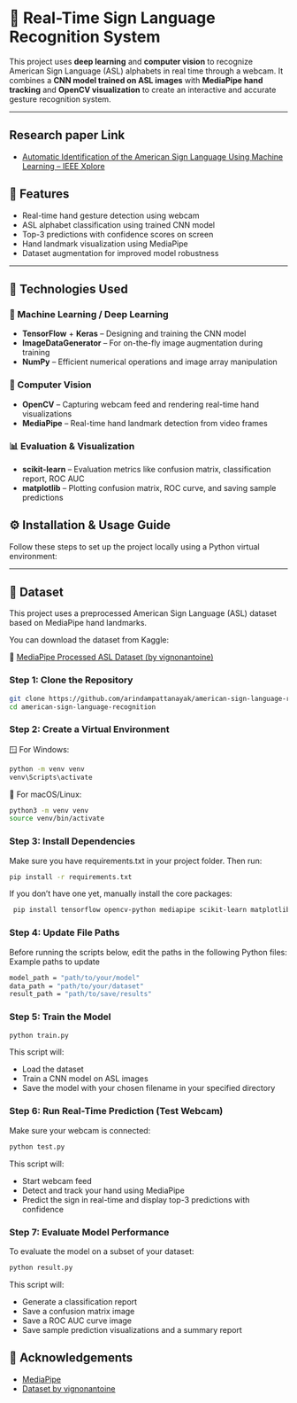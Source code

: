 # 🤟 Real-Time Sign Language Recognition System

This project uses **deep learning** and **computer vision** to recognize American Sign Language (ASL) alphabets in real time through a webcam. It combines a **CNN model trained on ASL images** with **MediaPipe hand tracking** and **OpenCV visualization** to create an interactive and accurate gesture recognition system.

---
##  Research paper Link

- [Automatic Identification of the American Sign Language Using Machine Learning – IEEE Xplore](https://ieeexplore.ieee.org/document/10968373)

## 🚀 Features

- Real-time hand gesture detection using webcam
- ASL alphabet classification using trained CNN model
- Top-3 predictions with confidence scores on screen
- Hand landmark visualization using MediaPipe
- Dataset augmentation for improved model robustness

---
## 🧰 Technologies Used

### 🧠 Machine Learning / Deep Learning
- **TensorFlow** + **Keras** – Designing and training the CNN model
- **ImageDataGenerator** – For on-the-fly image augmentation during training
- **NumPy** – Efficient numerical operations and image array manipulation

### 📸 Computer Vision
- **OpenCV** – Capturing webcam feed and rendering real-time hand visualizations
- **MediaPipe** – Real-time hand landmark detection from video frames

### 📊 Evaluation & Visualization
- **scikit-learn** – Evaluation metrics like confusion matrix, classification report, ROC AUC
- **matplotlib** – Plotting confusion matrix, ROC curve, and saving sample predictions

## ⚙️ Installation & Usage Guide

Follow these steps to set up the project locally using a Python virtual environment:

---
## 📁 Dataset

This project uses a preprocessed American Sign Language (ASL) dataset based on MediaPipe hand landmarks.

You can download the dataset from Kaggle:

🔗 [MediaPipe Processed ASL Dataset (by vignonantoine)](https://www.kaggle.com/datasets/vignonantoine/mediapipe-processed-asl-dataset)

### Step 1: Clone the Repository

```bash
git clone https://github.com/arindampattanayak/american-sign-language-recognition.git
cd american-sign-language-recognition
```
### Step 2: Create a Virtual Environment

🪟 For Windows:
   ```sh
python -m venv venv
venv\Scripts\activate
```

🐧 For macOS/Linux:
   ```sh
python3 -m venv venv
source venv/bin/activate
```
 ### Step 3: Install Dependencies
 
 Make sure you have requirements.txt in your project folder. Then run:
 ```sh
 pip install -r requirements.txt
```
 If you don’t have one yet, manually install the core packages:
```sh
 pip install tensorflow opencv-python mediapipe scikit-learn matplotlib numpy
```
 ### Step 4: Update File Paths
Before running the scripts below, edit the paths in the following Python files:
Example paths to update
 ```sh
model_path = "path/to/your/model"
data_path = "path/to/your/dataset"
result_path = "path/to/save/results"
```
### Step 5: Train the Model

 ```sh
python train.py
```
This script will:
- Load the dataset
- Train a CNN model on ASL images
- Save the model with your chosen filename in your specified directory

### Step 6: Run Real-Time Prediction (Test Webcam)
Make sure your webcam is connected:
```sh
python test.py
```
This script will:
 - Start webcam feed
 - Detect and track your hand using MediaPipe
 - Predict the sign in real-time and display top-3 predictions with confidence

 ### Step 7: Evaluate Model Performance

To evaluate the model on a subset of your dataset:
 ```sh
 python result.py
```
This script will:
 - Generate a classification report
 - Save a confusion matrix image
 - Save a ROC AUC curve image
 - Save sample prediction visualizations and a summary report

## 🙌 Acknowledgements

- [MediaPipe](https://mediapipe.dev/)
- [Dataset by vignonantoine](https://www.kaggle.com/datasets/vignonantoine/mediapipe-processed-asl-dataset)







